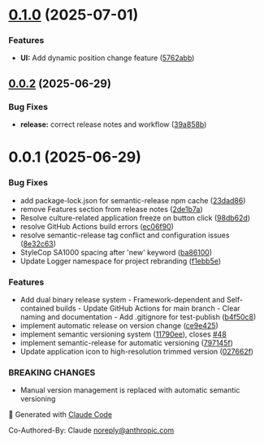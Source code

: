 # [0.1.0](https://github.com/yokenzan/rem-meter/compare/v0.0.2...v0.1.0) (2025-07-01)


### Features

* **UI:** Add dynamic position change feature ([5762abb](https://github.com/yokenzan/rem-meter/commit/5762abb2946ad30bbfc5e0d6bf559c61b3cf4d55))

## [0.0.2](https://github.com/yokenzan/rem-meter/compare/v0.0.1...v0.0.2) (2025-06-29)


### Bug Fixes

* **release:** correct release notes and workflow ([39a858b](https://github.com/yokenzan/rem-meter/commit/39a858bc8e60bcf79bda5615c50a45a3e96db8f3))

# 0.0.1 (2025-06-29)


### Bug Fixes

* add package-lock.json for semantic-release npm cache ([23dad86](https://github.com/yokenzan/rem-meter/commit/23dad8673b362fb057ca1b517ca8fe36cff1197f))
* remove Features section from release notes ([2de1b7a](https://github.com/yokenzan/rem-meter/commit/2de1b7a91f37bdbf6cfb49f17505cbf746828eb8))
* Resolve culture-related application freeze on button click ([98db62d](https://github.com/yokenzan/rem-meter/commit/98db62d9e638d139139ecd35635177472904c287))
* resolve GitHub Actions build errors ([ec06f90](https://github.com/yokenzan/rem-meter/commit/ec06f9032a1a20d9b9f7e14f3ef4dcb223099956))
* resolve semantic-release tag conflict and configuration issues ([8e32c63](https://github.com/yokenzan/rem-meter/commit/8e32c63bdb737f8bd8d64f6d176434dd56d75c0f))
* StyleCop SA1000 spacing after 'new' keyword ([ba86100](https://github.com/yokenzan/rem-meter/commit/ba861006a791d56c31be2fd465c29548728fd391))
* Update Logger namespace for project rebranding ([f1ebb5e](https://github.com/yokenzan/rem-meter/commit/f1ebb5e7f267914735d78b823ee6d05806e77ad4))


### Features

* Add dual binary release system - Framework-dependent and Self-contained builds - Update GitHub Actions for main branch - Clear naming and documentation - Add .gitignore for test-publish ([b4f50c8](https://github.com/yokenzan/rem-meter/commit/b4f50c872912fc0743b9805cd5e84e7170010c56))
* implement automatic release on version change ([ce9e425](https://github.com/yokenzan/rem-meter/commit/ce9e4250d90fe22a6cef3abbdf5494a59b45661c))
* implement semantic versioning system ([11790ee](https://github.com/yokenzan/rem-meter/commit/11790ee662ade05f0ed63aefeedae81e4d265c21)), closes [#48](https://github.com/yokenzan/rem-meter/issues/48)
* implement semantic-release for automatic versioning ([797145f](https://github.com/yokenzan/rem-meter/commit/797145f2811ee574e2cfbc63c48b5886d8108179))
* Update application icon to high-resolution trimmed version ([027662f](https://github.com/yokenzan/rem-meter/commit/027662f3f578599209baccf73fd7dedca498450b))


### BREAKING CHANGES

* Manual version management is replaced with automatic semantic versioning

🤖 Generated with [Claude Code](https://claude.ai/code)

Co-Authored-By: Claude <noreply@anthropic.com>
